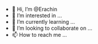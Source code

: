 - 👋 Hi, I’m @Erachin
- 👀 I’m interested in ...
- 🌱 I’m currently learning ...
- 💞️ I’m looking to collaborate on ...
- 📫 How to reach me ...

<!---
Erachin/Erachin is a ✨ special ✨ repository because its `README.md` (this file) appears on your GitHub profile.
You can click the Preview link to take a look at your changes.
--->
